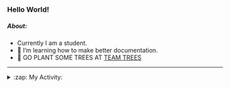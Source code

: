 ### Hello World!

##### About:
- Currently I am a student.
- 🌱 I’m learning how to make better documentation.
- 🌱 GO PLANT SOME TREES AT [TEAM TREES](https://teamtrees.org/)

---
<details>
  <summary>:zap: My Activity:</summary>
  
<!--START_SECTION:waka-->
![Code Time](http://img.shields.io/badge/Code%20Time-1%2C164%20hrs%2053%20mins-blue)

**I'm a Night 🦉** 

```text
🌞 Morning                1891 commits        ███░░░░░░░░░░░░░░░░░░░░░░   10.11 % 
🌆 Daytime                6360 commits        █████████░░░░░░░░░░░░░░░░   34.01 % 
🌃 Evening                5321 commits        ███████░░░░░░░░░░░░░░░░░░   28.45 % 
🌙 Night                  5131 commits        ███████░░░░░░░░░░░░░░░░░░   27.43 % 
```
📅 **I'm Most Productive on Wednesday** 

```text
Monday                   2648 commits        ████░░░░░░░░░░░░░░░░░░░░░   14.16 % 
Tuesday                  2564 commits        ███░░░░░░░░░░░░░░░░░░░░░░   13.71 % 
Wednesday                4371 commits        ██████░░░░░░░░░░░░░░░░░░░   23.37 % 
Thursday                 2406 commits        ███░░░░░░░░░░░░░░░░░░░░░░   12.86 % 
Friday                   1924 commits        ███░░░░░░░░░░░░░░░░░░░░░░   10.29 % 
Saturday                 1642 commits        ██░░░░░░░░░░░░░░░░░░░░░░░   08.78 % 
Sunday                   3148 commits        ████░░░░░░░░░░░░░░░░░░░░░   16.83 % 
```


📊 **This Week I Spent My Time On** 

```text
🔥 Editors: 
IntelliJ                 5 hrs 36 mins       █████████████████████████   100.00 % 

🐱‍💻 Projects: 
intro                    5 hrs 29 mins       █████████████████████████   98.03 % 
Unknown Project          5 mins              ░░░░░░░░░░░░░░░░░░░░░░░░░   01.77 % 
android-demo             0 secs              ░░░░░░░░░░░░░░░░░░░░░░░░░   00.20 % 
```


 Last Updated on 22/08/2023 09:10:19 UTC
<!--END_SECTION:waka-->
</details>
